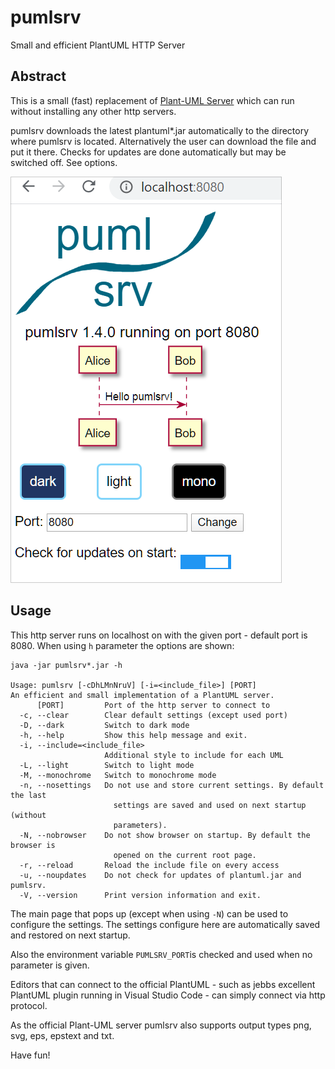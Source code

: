 # pumlsrv
Small and efficient PlantUML HTTP Server

## Abstract

This is a small (fast) replacement of [Plant-UML Server](https://github.com/plantuml/plantuml-server) which can run without installing any other http servers.

pumlsrv downloads the latest plantuml*.jar automatically to the directory where pumlsrv is located. Alternatively the user can download the file and put it there. Checks for updates are done automatically but may be switched off. See options.

![pumlsrv mainpage](mainpage.png "Main Page")

## Usage

This http server runs on localhost on with the given port - default port is 8080. When using `h` parameter the options are shown: 
```
java -jar pumlsrv*.jar -h

Usage: pumlsrv [-cDhLMnNruV] [-i=<include_file>] [PORT]
An efficient and small implementation of a PlantUML server.
      [PORT]         Port of the http server to connect to
  -c, --clear        Clear default settings (except used port)
  -D, --dark         Switch to dark mode
  -h, --help         Show this help message and exit.
  -i, --include=<include_file>
                     Additional style to include for each UML
  -L, --light        Switch to light mode
  -M, --monochrome   Switch to monochrome mode
  -n, --nosettings   Do not use and store current settings. By default the last
                       settings are saved and used on next startup (without
                       parameters).
  -N, --nobrowser    Do not show browser on startup. By default the browser is
                       opened on the current root page.
  -r, --reload       Reload the include file on every access
  -u, --noupdates    Do not check for updates of plantuml.jar and pumlsrv.
  -V, --version      Print version information and exit.
```

The main page that pops up (except when using `-N`) can be used to configure the settings. The settings configure here are automatically saved and restored on next startup.

Also the environment variable `PUMLSRV_PORT`is checked and used when no parameter is given.

Editors that can connect to the official PlantUML - such as jebbs excellent PlantUML plugin running in Visual Studio Code - can simply connect via http protocol.

As the official Plant-UML server pumlsrv also supports output types png, svg, eps, epstext and txt.

Have fun!

